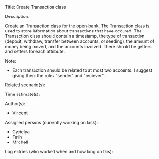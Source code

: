 Title: Create Transaction class

Description:

  Create an Transaction class for the open-bank. The Transaction class
  is used to store information about transactions that have occured.
  The Transaction class should contain a timestamp, the type of transaction
  (deposit, withdraw, transfer between accounts, or seeding), the amount of
  money being moved, and the accounts involved. There should be getters and
  setters for each attribute.
  
  Note:
  - Each transaction should be related to at most two accounts. I suggest
  giving them the roles "sender" and "reciever".
 
  
Related scenario(s):


  
Time estimate(s):

  

Author(s):

  - Vincent

Assigned persons (currently working on task):

  - Cycielya
  - Fatih
  - Mitchell

Log entries (who worked when and how long on this):


